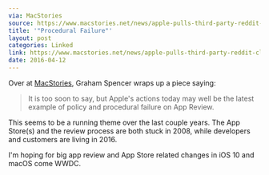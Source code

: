 ```yaml
---
via: MacStories
source: https://www.macstories.net/news/apple-pulls-third-party-reddit-clients-for-nsfw-content/
title: '"Procedural Failure"'
layout: post
categories: Linked
link: https://www.macstories.net/news/apple-pulls-third-party-reddit-clients-for-nsfw-content/
date: 2016-04-12
---
```




Over at [MacStories][1], Graham Spencer wraps up a piece saying:

> It is too soon to say, but Apple's actions today may well be the latest example of policy and procedural failure on App Review. 

This seems to be a running theme over the last couple years.  The App Store(s) and the review process are both stuck in 2008, while developers and customers are living in 2016.

I'm hoping for big app review and App Store related changes in iOS 10 and macOS come WWDC.

[1]: https://www.macstories.net/news/apple-pulls-third-party-reddit-clients-for-nsfw-content/?utm_source=loopinsight.com&utm_medium=referral&utm_campaign=Feed%3A+loopinsight%2FKqJb+(The+Loop)&utm_content=FeedBurner